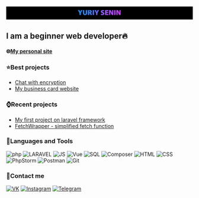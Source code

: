 ![Header](https://github.com/Gravedd/Gravedd/blob/main/assets/1.jpg)

## I am a beginner web developer🔥
#### 🌐[My personal site](http://ysenin.org.ru/)
### ⭐Best projects
* <a href="https://github.com/Gravedd/seChat-v2">Chat with encryption</a>
* <a href="https://github.com/Gravedd/Portfolio">My business card website</a>

### ⌚Recent projects
* <a href="https://github.com/Gravedd/mycloud">My first project on laravel framework</a>
* <a href="https://github.com/Gravedd/FetchWrapper">FetchWrapper - simplified fetch function</a>

### 📖Languages and Tools
![php](https://img.shields.io/badge/-PHP-black?style=for-the-bage&logo=php&logoColor=2d8dfe)
![LARAVEL](https://img.shields.io/badge/-Laravel-black?style=for-the-bage&logo=laravel&logoColor=ff0303)
![JS](https://img.shields.io/badge/-JavaScript-black?style=for-the-bage&logo=javascript&logoColor=ffc803)
![Vue](https://img.shields.io/badge/-Vue.js-black?style=for-the-bage&logo=vue.js&logoColor=42b983)
![SQL](https://img.shields.io/badge/-mySQL-black?style=for-the-bage&logo=mysql&logoColor=ff9a03)
![Composer](https://img.shields.io/badge/-Composer-black?style=for-the-bage&logo=Composer&logoColor=fff)
![HTML](https://img.shields.io/badge/-HTML-black?style=for-the-bage&logo=html5&logoColor=fa9600)
![CSS](https://img.shields.io/badge/-CSS-black?style=for-the-bage&logo=css3&logoColor=0081fa)
![PhpStorm](https://img.shields.io/badge/-PhpStorm-black?style=for-the-bage&logo=phpstorm&logoColor=9124ff)
![Postman](https://img.shields.io/badge/-Postman-black?style=for-the-bage&logo=Postman&logoColor=f26b3a)
![Git](https://img.shields.io/badge/-Git-black?style=for-the-bage&logo=git&logoColor=ff303e)
### 💬Сontact me
[![VK](https://img.shields.io/badge/-Vk-black?style=for-the-bage&logo=vk&logoColor=2059e8)](https://vk.com/Graveddd)
[![Instagram](https://img.shields.io/badge/-Instagram-black?style=for-the-bage&logo=instagram&logoColor=fc0a63)](https://www.instagram.com/gravedddd/)
[![Telegram](https://img.shields.io/badge/-Telegram-black?style=for-the-bage&logo=Telegram)](https://t.me/Graveddd)
